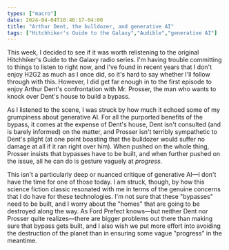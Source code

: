 ```yaml
---
types: ["macro"]
date: 2024-04-04T10:46:17-04:00
title: "Arthur Dent, the bulldozer, and generative AI"
tags: ["Hitchhiker's Guide to the Galaxy","Audible","generative AI"]
---
```

This week, I decided to see if it was worth relistening to the original Hitchhiker's Guide to the Galaxy radio series. I'm having trouble committing to things to listen to right now, and I've found in recent years that I don't enjoy H2G2 as much as I once did, so it's hard to say whether I'll follow through with this. However, I did get far enough in to the first episode to enjoy Arthur Dent's confrontation with Mr. Prosser, the man who wants to knock over Dent's house to build a bypass.

As I listened to the scene, I was struck by how much it echoed some of my grumpiness about generative AI. For all the purported benefits of the bypass, it comes at the expense of Dent's house, Dent isn't consulted (and is barely informed) on the matter, and Prosser isn't terribly sympathetic to Dent's plight (at one point boasting that the bulldozer would suffer no damage at all if it ran right over him). When pushed on the whole thing, Prosser insists that bypasses have to be built, and when further pushed on the issue, all he can do is gesture vaguely at *progress*. 

This isn't a particularly deep or nuanced critique of generative AI—I don't have the time for one of those today. I am struck, though, by how this science fiction classic resonated with me in terms of the genuine concerns that I do have for these technologies. I'm not sure that these "bypasses" need to be built, and I worry about the "homes" that are going to be destroyed along the way. As Ford Prefect knows—but neither Dent nor Prosser quite realizes—there are bigger problems out there than making sure that bypass gets built, and I also wish we put more effort into avoiding the destruction of the planet than in ensuring some vague "progress" in the meantime.
